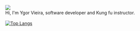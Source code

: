 ![](https://ygorvieira.com.br/img/logo-pagina.png)<br/>
Hi, I'm Ygor Vieira, software developer and Kung fu instructor.<br/><br/>
[![Top Langs](https://github-readme-stats.vercel.app/api/top-langs/?username=ygorvieira&count_private=true)](https://github.com/anuraghazra/github-readme-stats)
